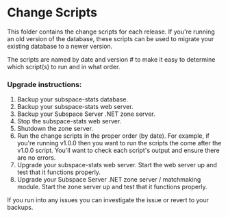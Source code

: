 # Change Scripts

This folder contains the change scripts for each release. If you're running an old version of the database, these scripts can be used to migrate your existing database to a newer version.

The scripts are named by date and version # to make it easy to determine which script(s) to run and in what order.

### Upgrade instructions:

1. Backup your subspace-stats database.
2. Backup your subspace-stats web server.
3. Backup your Subspace Server .NET zone server.
4. Stop the subspace-stats web server.
5. Shutdown the zone server.
6. Run the change scripts in the proper order (by date). For example, if you're running v1.0.0 then you want to run the scripts the come after the v1.0.0 script. You'll want to check each script's output and ensure there are no errors.
7. Upgrade your subspace-stats web server. Start the web server up and test that it functions properly.
8. Upgrade your Subspace Server .NET zone server / matchmaking module. Start the zone server up and test that it functions properly.

If you run into any issues you can investigate the issue or revert to your backups.

